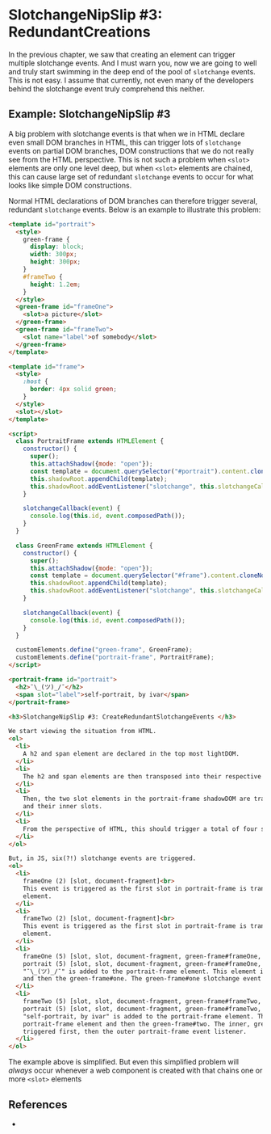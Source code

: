 # SlotchangeNipSlip #3: RedundantCreations

In the previous chapter, we saw that creating an element can trigger multiple slotchange events.
And I must warn you, now we are going to well and truly start swimming in the deep end of the pool
of `slotchange` events. This is not easy. I assume that currently, not even many of the developers
behind the slotchange event truly comprehend this neither.

## Example: SlotchangeNipSlip #3

A big problem with slotchange events is that when we in HTML declare even small DOM branches in 
HTML, this can trigger lots of `slotchange` events on partial DOM branches, DOM constructions that
we do not really see from the HTML perspective. This is not such a problem when `<slot>` elements
are only one level deep, but when `<slot>` elements are chained, this can cause large set of redundant
`slotchange` events to occur for what looks like simple DOM constructions. 

Normal HTML declarations of DOM branches can therefore trigger several, redundant `slotchange` events.
Below is an example to illustrate this problem:

```html
<template id="portrait">
  <style>
    green-frame {
      display: block;
      width: 300px;
      height: 300px;
    }
    #frameTwo {
      height: 1.2em;
    }
  </style>
  <green-frame id="frameOne">
    <slot>a picture</slot>
  </green-frame>
  <green-frame id="frameTwo">
    <slot name="label">of somebody</slot>
  </green-frame>
</template>

<template id="frame">
  <style>
    :host {
      border: 4px solid green;
    }
  </style>
  <slot></slot>
</template>

<script>
  class PortraitFrame extends HTMLElement {
    constructor() {
      super();
      this.attachShadow({mode: "open"});
      const template = document.querySelector("#portrait").content.cloneNode(true);
      this.shadowRoot.appendChild(template);
      this.shadowRoot.addEventListener("slotchange", this.slotchangeCallback.bind(this));
    }

    slotchangeCallback(event) {
      console.log(this.id, event.composedPath());
    }
  }

  class GreenFrame extends HTMLElement {
    constructor() {
      super();
      this.attachShadow({mode: "open"});
      const template = document.querySelector("#frame").content.cloneNode(true);
      this.shadowRoot.appendChild(template);
      this.shadowRoot.addEventListener("slotchange", this.slotchangeCallback.bind(this));
    }

    slotchangeCallback(event) {
      console.log(this.id, event.composedPath());
    }
  }

  customElements.define("green-frame", GreenFrame);
  customElements.define("portrait-frame", PortraitFrame);
</script>

<portrait-frame id="portrait">
  <h2>¯\_(ツ)_/¯</h2>
  <span slot="label">self-portrait, by ivar</span>
</portrait-frame>

<h3>SlotchangeNipSlip #3: CreateRedundantSlotchangeEvents </h3>

We start viewing the situation from HTML.
<ol>
  <li>
    A h2 and span element are declared in the top most lightDOM.
  </li>
  <li>
    The h2 and span elements are then transposed into their respective slot element in the portrait-frame shadowDOM.
  </li>
  <li>
    Then, the two slot elements in the portrait-frame shadowDOM are transposed into two different green-frame elements
    and their inner slots.
  </li>
  <li>
    From the perspective of HTML, this should trigger a total of four slotchange events.
  </li>
</ol>

But, in JS, six(?!) slotchange events are triggered.
<ol>
  <li>
    frameOne (2) [slot, document-fragment]<br>
    This event is triggered as the first slot in portrait-frame is transposed to the inner slot in the first green-frame
    element.
  </li>
  <li>
    frameTwo (2) [slot, document-fragment]<br>
    This event is triggered as the first slot in portrait-frame is transposed to the inner slot in the first green-frame
    element.
  </li>
  <li>
    frameOne (5) [slot, slot, document-fragment, green-frame#frameOne, document-fragment]<br>
    portrait (5) [slot, slot, document-fragment, green-frame#frameOne, document-fragment]<br>
    "¯\_(ツ)_/¯" is added to the portrait-frame element. This element is then transposed to the portrait-frame element
    and then the green-frame#one. The green-frame#one slotchange event listener is triggered first, then the portrait.
  </li>
  <li>
    frameTwo (5) [slot, slot, document-fragment, green-frame#frameTwo, document-fragment]<br>
    portrait (5) [slot, slot, document-fragment, green-frame#frameTwo, document-fragment]<br>
    "self-portrait, by ivar" is added to the portrait-frame element. This element is then transposed to the
    portrait-frame element and then the green-frame#two. The inner, green-frame#two slotchange event listener is
    triggered first, then the outer portrait-frame event listener.
  </li>
</ol>
```

The example above is simplified. But even this simplified problem will *always* occur whenever a web 
component is created with that chains one or more `<slot>` elements


## References

 * 